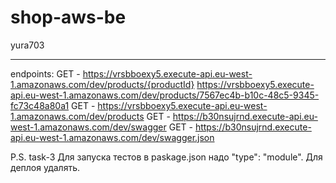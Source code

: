 # shop-aws-be
yura703

-----------

endpoints:
  GET - https://vrsbboexy5.execute-api.eu-west-1.amazonaws.com/dev/products/{productId}
  https://vrsbboexy5.execute-api.eu-west-1.amazonaws.com/dev/products/7567ec4b-b10c-48c5-9345-fc73c48a80a1
  GET - https://vrsbboexy5.execute-api.eu-west-1.amazonaws.com/dev/products
  GET - https://b30nsujrnd.execute-api.eu-west-1.amazonaws.com/dev/swagger
  GET - https://b30nsujrnd.execute-api.eu-west-1.amazonaws.com/dev/swagger.json


P.S. task-3 Для запуска тестов в paskage.json надо "type": "module". Для деплоя удалять.